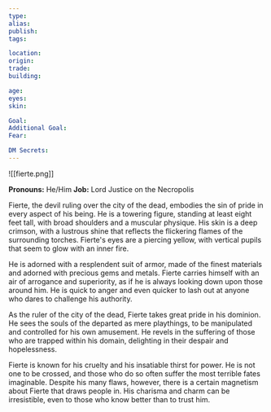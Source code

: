 ```yaml
---
type:
alias:
publish:
tags:

location:
origin:
trade:
building:

age:
eyes:
skin:

Goal:
Additional Goal:
Fear:

DM Secrets:
---
```


![[fierte.png]]

**Pronouns:** He/Him
**Job:** Lord Justice on the Necropolis

Fierte, the devil ruling over the city of the dead, embodies the sin of pride in every aspect of his being. He is a towering figure, standing at least eight feet tall, with broad shoulders and a muscular physique. His skin is a deep crimson, with a lustrous shine that reflects the flickering flames of the surrounding torches. Fierte's eyes are a piercing yellow, with vertical pupils that seem to glow with an inner fire.

He is adorned with a resplendent suit of armor, made of the finest materials and adorned with precious gems and metals. Fierte carries himself with an air of arrogance and superiority, as if he is always looking down upon those around him. He is quick to anger and even quicker to lash out at anyone who dares to challenge his authority.

As the ruler of the city of the dead, Fierte takes great pride in his dominion. He sees the souls of the departed as mere playthings, to be manipulated and controlled for his own amusement. He revels in the suffering of those who are trapped within his domain, delighting in their despair and hopelessness.

Fierte is known for his cruelty and his insatiable thirst for power. He is not one to be crossed, and those who do so often suffer the most terrible fates imaginable. Despite his many flaws, however, there is a certain magnetism about Fierte that draws people in. His charisma and charm can be irresistible, even to those who know better than to trust him.

